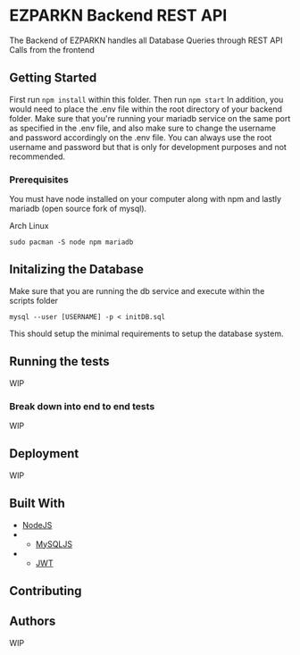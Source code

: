 # EZPARKN Backend REST API

The Backend of EZPARKN handles all Database Queries through REST API Calls from the frontend

## Getting Started

First run `npm install` within this folder. Then run `npm start`
In addition, you would need to place the .env file within the root directory of your backend folder.
Make sure that you're running your mariadb service on the same port as specified in the .env file,
and also make sure to change the username and password accordingly on the .env file. You can always
use the root username and password but that is only for development purposes and not recommended.

### Prerequisites

You must have node installed on your computer along with npm and lastly mariadb (open source fork of mysql).

Arch Linux
```
sudo pacman -S node npm mariadb
```

## Initalizing the Database

Make sure that you are running the db service and execute within the scripts folder
```
mysql --user [USERNAME] -p < initDB.sql
```
This should setup the minimal requirements to setup the database system.

## Running the tests

WIP

### Break down into end to end tests

WIP

## Deployment

WIP

## Built With

* [NodeJS](https://nodejs.org/en/)
* * [MySQLJS](https://github.com/mysqljs/mysql)
* * [JWT](https://github.com/auth0/node-jsonwebtoken)
## Contributing

## Authors

WIP
